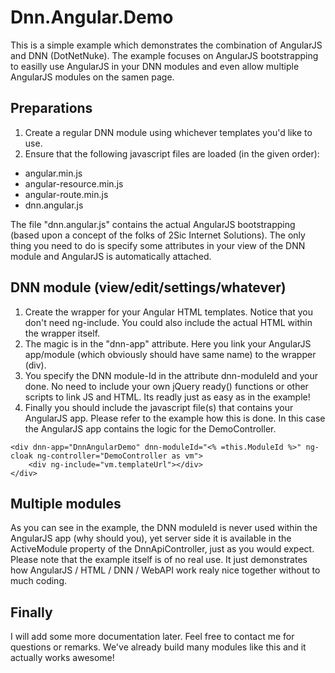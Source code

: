# Dnn.Angular.Demo
This is a simple example which demonstrates the combination of AngularJS and DNN (DotNetNuke).
The example focuses on AngularJS bootstrapping to easilly use AngularJS in your DNN modules and even allow multiple AngularJS modules on the samen page.

## Preparations
1. Create a regular DNN module using whichever templates you'd like to use.
1. Ensure that the following javascript files are loaded (in the given order):
* angular.min.js
* angular-resource.min.js
* angular-route.min.js
* dnn.angular.js

The file "dnn.angular.js" contains the actual AngularJS bootstrapping (based upon a concept of the folks of 2Sic Internet Solutions). The only thing you need to do is specify some attributes in your view of the DNN module and AngularJS is automatically attached.

## DNN module (view/edit/settings/whatever)
1. Create the wrapper for your Angular HTML templates. Notice that you don't need ng-include. You could also include the actual HTML within the wrapper itself.
1. The magic is in the "dnn-app" attribute. Here you link your AngularJS app/module (which obviously should have same name) to the wrapper (div).
1. You specify the DNN module-Id in the attribute dnn-moduleId and your done. No need to include your own jQuery ready() functions or other scripts to link JS and HTML. Its readly just as easy as in the example!
1. Finally you should include the javascript file(s) that contains your AngularJS app. Please refer to the example how this is done. In this case the AngularJS app contains the logic for the DemoController.

```'html
<div dnn-app="DnnAngularDemo" dnn-moduleId="<% =this.ModuleId %>" ng-cloak ng-controller="DemoController as vm">
    <div ng-include="vm.templateUrl"></div>
</div>
```

## Multiple modules
As you can see in the example, the DNN moduleId is never used within the AngularJS app (why should you), yet server side it is available in the ActiveModule property of the DnnApiController, just as you would expect.
Please note that the example itself is of no real use. It just demonstrates how AngularJS / HTML / DNN / WebAPI work realy nice together without to much coding.

## Finally
I will add some more documentation later. Feel free to contact me for questions or remarks. We've already build many modules like this and it actually works awesome!